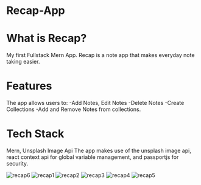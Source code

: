 # Recap-App

# What is Recap?

My first Fullstack Mern App. Recap is a note app that makes everyday note taking easier.

# Features

The app allows users to: 
-Add Notes, Edit Notes
-Delete Notes
-Create Collections
-Add and Remove Notes from collections.

# Tech Stack
Mern, Unsplash Image Api
The app makes use of the unsplash image api, react context api for global variable management, and passportjs for security.
 
![recap6](https://github.com/amarakamara/Recap-App/assets/122091196/3569600d-202c-47b0-b47d-faa8517f8eb2)
![recap1](https://github.com/amarakamara/Recap-App/assets/122091196/43f29a35-a613-4c7c-808c-bd88f342d2a8)
![recap2](https://github.com/amarakamara/Recap-App/assets/122091196/2c2ae5f5-d536-4551-8cd6-f932fc8ce019)
![recap3](https://github.com/amarakamara/Recap-App/assets/122091196/18b1b6bd-4ea1-4b31-aac8-e75e88822679)
![recap4](https://github.com/amarakamara/Recap-App/assets/122091196/2a527142-2455-438b-a43e-5855178afb4b)
![recap5](https://github.com/amarakamara/Recap-App/assets/122091196/6d47e73f-fc9d-4766-8c63-bab1e305da64)

